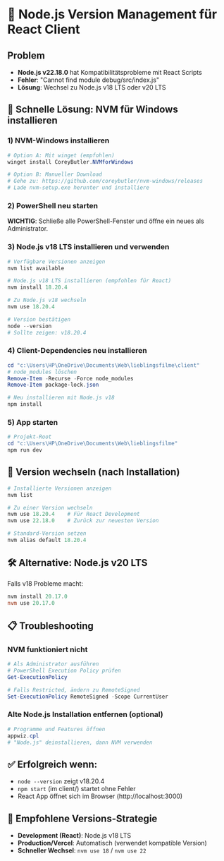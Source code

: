 # 🔧 Node.js Version Management für React Client

## Problem
- **Node.js v22.18.0** hat Kompatibilitätsprobleme mit React Scripts
- **Fehler**: "Cannot find module debug/src/index.js"
- **Lösung**: Wechsel zu Node.js v18 LTS oder v20 LTS

## 🚀 Schnelle Lösung: NVM für Windows installieren

### 1) NVM-Windows installieren
```powershell
# Option A: Mit winget (empfohlen)
winget install CoreyButler.NVMforWindows

# Option B: Manueller Download
# Gehe zu: https://github.com/coreybutler/nvm-windows/releases
# Lade nvm-setup.exe herunter und installiere
```

### 2) PowerShell neu starten
**WICHTIG**: Schließe alle PowerShell-Fenster und öffne ein neues als Administrator.

### 3) Node.js v18 LTS installieren und verwenden
```powershell
# Verfügbare Versionen anzeigen
nvm list available

# Node.js v18 LTS installieren (empfohlen für React)
nvm install 18.20.4

# Zu Node.js v18 wechseln
nvm use 18.20.4

# Version bestätigen
node --version
# Sollte zeigen: v18.20.4
```

### 4) Client-Dependencies neu installieren
```powershell
cd "c:\Users\HP\OneDrive\Documents\Web\lieblingsfilme\client"
# node_modules löschen
Remove-Item -Recurse -Force node_modules
Remove-Item package-lock.json

# Neu installieren mit Node.js v18
npm install
```

### 5) App starten
```powershell
# Projekt-Root
cd "c:\Users\HP\OneDrive\Documents\Web\lieblingsfilme"
npm run dev
```

## 🔄 Version wechseln (nach Installation)

```powershell
# Installierte Versionen anzeigen
nvm list

# Zu einer Version wechseln
nvm use 18.20.4    # Für React Development
nvm use 22.18.0    # Zurück zur neuesten Version

# Standard-Version setzen
nvm alias default 18.20.4
```

## 🛠️ Alternative: Node.js v20 LTS

Falls v18 Probleme macht:
```powershell
nvm install 20.17.0
nvm use 20.17.0
```

## 📋 Troubleshooting

### NVM funktioniert nicht
```powershell
# Als Administrator ausführen
# PowerShell Execution Policy prüfen
Get-ExecutionPolicy

# Falls Restricted, ändern zu RemoteSigned
Set-ExecutionPolicy RemoteSigned -Scope CurrentUser
```

### Alte Node.js Installation entfernen (optional)
```powershell
# Programme und Features öffnen
appwiz.cpl
# "Node.js" deinstallieren, dann NVM verwenden
```

## ✅ Erfolgreich wenn:
- `node --version` zeigt v18.20.4
- `npm start` (im client/) startet ohne Fehler
- React App öffnet sich im Browser (http://localhost:3000)

## 🎯 Empfohlene Versions-Strategie
- **Development (React)**: Node.js v18 LTS
- **Production/Vercel**: Automatisch (verwendet kompatible Version)
- **Schneller Wechsel**: `nvm use 18` / `nvm use 22`

